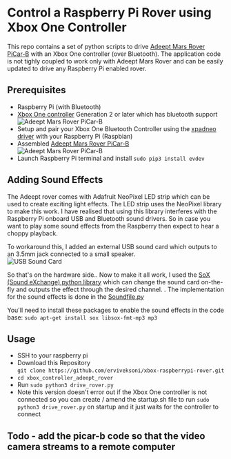 # Control a Raspberry Pi Rover using Xbox One Controller

This repo contains a set of python scripts to drive [Adeept Mars Rover PiCar-B](https://www.adeept.com/adeept-mars-rover-picar-b-wifi-smart-robot-car-kit-for-raspberry-pi-3-model-b-b-2b-speech-recognition-opencv-target-tracking-stem-kit_p0117_s0030.html) with an Xbox One controller (over Bluetooth).
The application code is not tighly coupled to work only with Adeept Mars Rover and can be easily updated to drive any Raspberry Pi enabled rover.

## Prerequisites

- Raspberry Pi (with Bluetooth)
- [Xbox One controller](https://www.microsoft.com/en-us/p/xbox-wireless-controller/8t2d538wc7mn?cid=msft_web_collection&activetab=pivot%3aoverviewtab) Generation 2 or later which has bluetooth support
<br/>![Adeept Mars Rover PiCar-B](/images/controller.jpg)
- Setup and pair your Xbox One Bluetooth Controller using the [xpadneo driver](https://github.com/atar-axis/xpadneo/tree/master/docs) with your Raspberry Pi (Raspbian)
- Assembled [Adeept Mars Rover PiCar-B](https://www.adeept.com/adeept-mars-rover-picar-b-wifi-smart-robot-car-kit-for-raspberry-pi-3-model-b-b-2b-speech-recognition-opencv-target-tracking-stem-kit_p0117_s0030.html)
<br/>![Adeept Mars Rover PiCar-B](/images/rover.jpg)
- Launch  Raspberry Pi terminal and install `sudo pip3 install evdev`

## Adding Sound Effects
The Adeept rover comes with Adafruit NeoPixel LED strip which can be used to create exciting light effects. The LED strip uses the NeoPixel library to make this work. I have realised that using this library interferes with the Raspberry Pi onboard USB and Bluetooth sound drivers. So in case you want to play some sound effects from the Raspberry then expect to hear a choppy playback.    

To workaround this, I added an external USB sound card which outputs to an 3.5mm jack connected to a small speaker. 
<br/>![USB Sound Card](/images/sound_card.jpg)

So that's on the hardware side.. Now to make it all work, I used the [SoX (Sound eXchange) python library](http://www.python-exemplary.com/index_en.php?inhalt_links=navigation_en.inc.php&inhalt_mitte=raspi/en/sound.inc.php) which can change the sound card on-the-fly and outputs the effect through the desired channel. . 
The implementation for the sound effects is done in the [Soundfile.py](https://github.com/erviveksoni/xbox-raspberrypi-rover/blob/master/soundplayer.py)

You'll need to install these packages to enable the sound effects in the code base:
`sudo apt-get install sox libsox-fmt-mp3 mp3`


## Usage

* SSH to your raspberry pi  
* Download this Repository  
  `git clone https://github.com/erviveksoni/xbox-raspberrypi-rover.git`
* `cd xbox_controller_adeept_rover`
* Run `sudo python3 drive_rover.py`
* Note this version doesn't error out if the Xbox One controller is not connected so you can create / amend the startup.sh file to run `sudo python3 drive_rover.py` on startup and it just waits for the controller to connect

## Todo - add the picar-b code so that the video camera streams to a remote computer